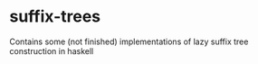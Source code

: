 # suffix-trees

Contains some (not finished) implementations of lazy suffix tree construction in haskell
